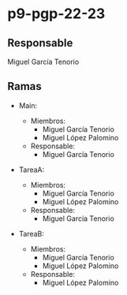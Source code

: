 # p9-pgp-22-23

## Responsable 

Miguel García Tenorio

## Ramas

* Main:
    * Miembros:
        * Miguel García Tenorio
        * Miguel López Palomino
    * Responsable:
        * Miguel García Tenorio
* TareaA:
    * Miembros:
        * Miguel García Tenorio
        * Miguel López Palomino
    * Responsable:
        * Miguel García Tenorio

* TareaB:
    * Miembros:
        * Miguel García Tenorio
        * Miguel López Palomino
    * Responsable:
        * Miguel López Palomino